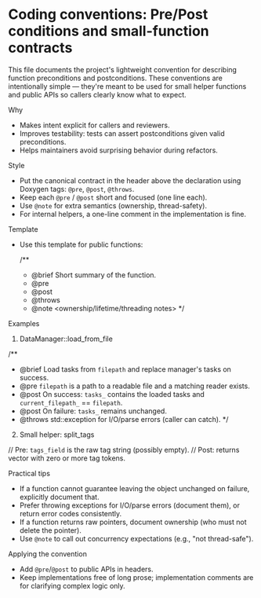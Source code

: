 # Coding conventions: Pre/Post conditions and small-function contracts

This file documents the project's lightweight convention for describing function
preconditions and postconditions. These conventions are intentionally simple —
they're meant to be used for small helper functions and public APIs so callers
clearly know what to expect.

Why
- Makes intent explicit for callers and reviewers.
- Improves testability: tests can assert postconditions given valid preconditions.
- Helps maintainers avoid surprising behavior during refactors.

Style
- Put the canonical contract in the header above the declaration using Doxygen
  tags: `@pre`, `@post`, `@throws`.
- Keep each `@pre` / `@post` short and focused (one line each).
- Use `@note` for extra semantics (ownership, thread-safety).
- For internal helpers, a one-line comment in the implementation is fine.

Template
- Use this template for public functions:

  /**
   * @brief Short summary of the function.
   * @pre <condition caller must satisfy before calling>
   * @post <guarantee after successful return>
   * @throws <exceptions that may be thrown>
   * @note <ownership/lifetime/threading notes>
   */

Examples

1) DataManager::load_from_file

/**
 * @brief Load tasks from `filepath` and replace manager's tasks on success.
 * @pre `filepath` is a path to a readable file and a matching reader exists.
 * @post On success: `tasks_` contains the loaded tasks and `current_filepath_` == `filepath`.
 * @post On failure: `tasks_` remains unchanged.
 * @throws std::exception for I/O/parse errors (caller can catch).
 */

2) Small helper: split_tags

// Pre: `tags_field` is the raw tag string (possibly empty).
// Post: returns vector<string> with zero or more tag tokens.

Practical tips
- If a function cannot guarantee leaving the object unchanged on failure, explicitly document that.
- Prefer throwing exceptions for I/O/parse errors (document them), or return error codes consistently.
- If a function returns raw pointers, document ownership (who must not delete the pointer).
- Use `@note` to call out concurrency expectations (e.g., "not thread-safe").

Applying the convention
- Add `@pre`/`@post` to public APIs in headers.
- Keep implementations free of long prose; implementation comments are for clarifying complex logic only.
